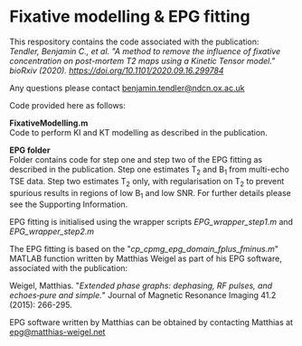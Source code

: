 # Fixative modelling & EPG fitting
This respository contains the code associated with the publication:\
*Tendler, Benjamin C., et al. "A method to remove the influence of fixative concentration on post-mortem T2 maps using a Kinetic Tensor model." bioRxiv (2020). https://doi.org/10.1101/2020.09.16.299784*

Any questions please contact benjamin.tendler@ndcn.ox.ac.uk

Code provided here as follows:

**FixativeModelling.m**\
Code to perform KI and KT modelling as described in the publication.

**EPG folder**\
Folder contains code for step one and step two of the EPG fitting as described in the publication. Step one estimates T<sub>2</sub> and B<sub>1</sub> from multi-echo TSE data. Step two estimates T<sub>2</sub> only, with regularisation on T<sub>2</sub> to prevent spurious results in regions of low B<sub>1</sub> and low SNR. For further details please see the Supporting Information.

EPG fitting is initialised using the wrapper scripts *EPG_wrapper_step1.m* and *EPG_wrapper_step2.m*

The EPG fitting is based on the "*cp_cpmg_epg_domain_fplus_fminus.m*" MATLAB function written by Matthias Weigel as part of his EPG software, associated with the  publication:

Weigel, Matthias. "*Extended phase graphs: dephasing, RF pulses, and echoes‐pure and simple.*" Journal of Magnetic Resonance Imaging 41.2 (2015): 266-295.

EPG software written by Matthias can be obtained by contacting Matthias at epg@matthias-weigel.net

